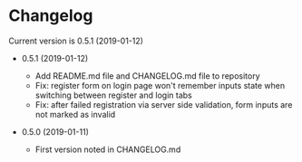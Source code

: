 # Changelog

Current version is 0.5.1 (2019-01-12)

- 0.5.1 (2019-01-12)
  - Add README.md file and CHANGELOG.md file to repository
  - Fix: register form on login page won't remember inputs state when switching between register and login tabs
  - Fix: after failed registration via server side validation, form inputs are not marked as invalid

- 0.5.0 (2019-01-11)
  - First version noted in CHANGELOG.md
